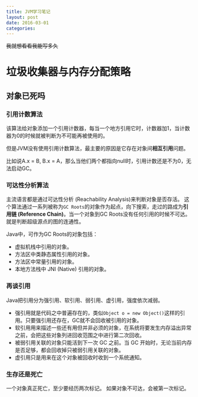 ```yaml
---
title: JVM学习笔记
layout: post
date: 2016-03-01
categories: 
---
```


<s>我就想看看我能写多久</s>

# 垃圾收集器与内存分配策略

## 对象已死吗

### 引用计数算法

该算法给对象添加一个引用计数器，每当一个地方引用它时，计数器加1，当计数器为0的时候就被判断为不可能再被使用的。

但是JVM没有使用引用计数算法，最主要的原因是它存在对象间**相互引用**问题。

比如说A.x = B, B.x = A，那么当他们两个都指向null时，引用计数还是不为0，无法启动GC。

### 可达性分析算法

主流语言都是通过可达性分析 (Reachability Analysis)来判断对象是否存活。
这个算法通过一系列被称为`GC Roots`的对象作为起点，向下搜索，走过的路成为**引用链 (Reference Chain)**。当一个对象到GC Roots没有任何引用的时候不可达。
就是判断超级源点的图的连通性。

Java中，可作为GC Roots的对象包括：

- 虚拟机栈中引用的对象。
- 方法区中类静态属性引用的对象。
- 方法区中常量引用的对象。
- 本地方法栈中 JNI (Native) 引用的对象。

### 再谈引用

Java把引用分为强引用、软引用、弱引用、虚引用，强度依次减弱。

- 强引用就是代码之中普遍存在的，类似`Object o = new Object()`这样的引用。只要强引用还存在，GC就不会回收被引用的对象。
- 软引用用来描述一些还有用但并非必须的对象，在系统将要发生内存溢出异常之前，会把这些对象列进回收范围之中进行第二次回收。
- 被弱引用关联的对象只能活到下一次 GC 之前。当 GC 开始时，无论当前内存是否足够，都会回收掉只被弱引用关联的对象。
- 虚引用只是用来在这个对象被回收时收到一个系统通知。

### 生存还是死亡

一个对象真正死亡，至少要经历两次标记。
如果对象不可达，会被第一次标记。